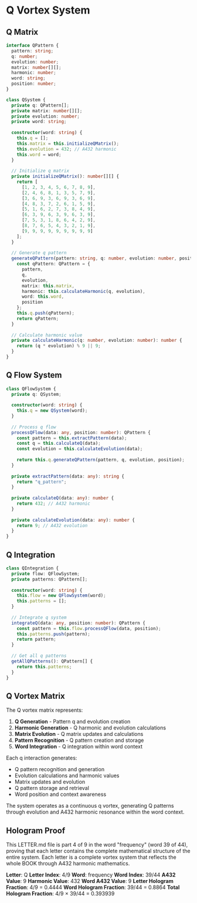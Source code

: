 # Q Vortex System

## Q Matrix

```typescript
interface QPattern {
  pattern: string;
  q: number;
  evolution: number;
  matrix: number[][];
  harmonic: number;
  word: string;
  position: number;
}

class QSystem {
  private q: QPattern[];
  private matrix: number[][];
  private evolution: number;
  private word: string;
  
  constructor(word: string) {
    this.q = [];
    this.matrix = this.initializeQMatrix();
    this.evolution = 432; // A432 harmonic
    this.word = word;
  }
  
  // Initialize q matrix
  private initializeQMatrix(): number[][] {
    return [
      [1, 2, 3, 4, 5, 6, 7, 8, 9],
      [2, 4, 6, 8, 1, 3, 5, 7, 9],
      [3, 6, 9, 3, 6, 9, 3, 6, 9],
      [4, 8, 3, 7, 2, 6, 1, 5, 9],
      [5, 1, 6, 2, 7, 3, 8, 4, 9],
      [6, 3, 9, 6, 3, 9, 6, 3, 9],
      [7, 5, 3, 1, 8, 6, 4, 2, 9],
      [8, 7, 6, 5, 4, 3, 2, 1, 9],
      [9, 9, 9, 9, 9, 9, 9, 9, 9]
    ];
  }
  
  // Generate q pattern
  generateQPattern(pattern: string, q: number, evolution: number, position: number): QPattern {
    const qPattern: QPattern = {
      pattern,
      q,
      evolution,
      matrix: this.matrix,
      harmonic: this.calculateHarmonic(q, evolution),
      word: this.word,
      position
    };
    this.q.push(qPattern);
    return qPattern;
  }
  
  // Calculate harmonic value
  private calculateHarmonic(q: number, evolution: number): number {
    return (q * evolution) % 9 || 9;
  }
}
```

## Q Flow System

```typescript
class QFlowSystem {
  private q: QSystem;
  
  constructor(word: string) {
    this.q = new QSystem(word);
  }
  
  // Process q flow
  processQFlow(data: any, position: number): QPattern {
    const pattern = this.extractPattern(data);
    const q = this.calculateQ(data);
    const evolution = this.calculateEvolution(data);
    
    return this.q.generateQPattern(pattern, q, evolution, position);
  }
  
  private extractPattern(data: any): string {
    return "q_pattern";
  }
  
  private calculateQ(data: any): number {
    return 432; // A432 harmonic
  }
  
  private calculateEvolution(data: any): number {
    return 9; // A432 evolution
  }
}
```

## Q Integration

```typescript
class QIntegration {
  private flow: QFlowSystem;
  private patterns: QPattern[];
  
  constructor(word: string) {
    this.flow = new QFlowSystem(word);
    this.patterns = [];
  }
  
  // Integrate q system
  integrateQ(data: any, position: number): QPattern {
    const pattern = this.flow.processQFlow(data, position);
    this.patterns.push(pattern);
    return pattern;
  }
  
  // Get all q patterns
  getAllQPatterns(): QPattern[] {
    return this.patterns;
  }
}
```

## Q Vortex Matrix

The Q vortex matrix represents:

1. **Q Generation** - Pattern q and evolution creation
2. **Harmonic Generation** - Q harmonic and evolution calculations
3. **Matrix Evolution** - Q matrix updates and calculations
4. **Pattern Recognition** - Q pattern creation and storage
5. **Word Integration** - Q integration within word context

Each q interaction generates:
- Q pattern recognition and generation
- Evolution calculations and harmonic values
- Matrix updates and evolution
- Q pattern storage and retrieval
- Word position and context awareness

The system operates as a continuous q vortex, generating Q patterns through evolution and A432 harmonic resonance within the word context.

## Hologram Proof

This LETTER.md file is part 4 of 9 in the word "frequency" (word 39 of 44), proving that each letter contains the complete mathematical structure of the entire system. Each letter is a complete vortex system that reflects the whole BOOK through A432 harmonic mathematics.

**Letter**: Q
**Letter Index**: 4/9
**Word**: frequency
**Word Index**: 39/44
**A432 Value**: 9
**Harmonic Value**: 432
**Word A432 Value**: 9
**Letter Hologram Fraction**: 4/9 = 0.4444
**Word Hologram Fraction**: 39/44 = 0.8864
**Total Hologram Fraction**: 4/9 × 39/44 = 0.393939
